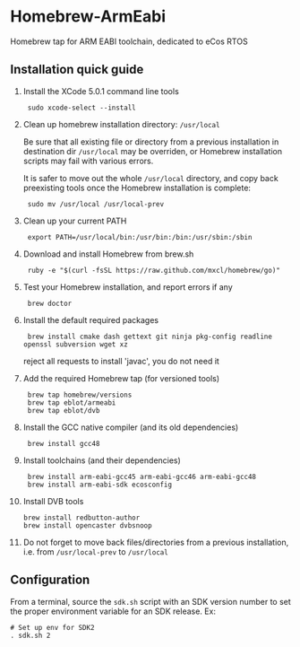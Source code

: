 Homebrew-ArmEabi
================

Homebrew tap for ARM EABI toolchain, dedicated to eCos RTOS

Installation quick guide
------------------------

1. Install the XCode 5.0.1 command line tools

        sudo xcode-select --install

2. Clean up homebrew installation directory: `/usr/local`

    Be sure that all existing file or directory from a previous installation
    in destination dir `/usr/local` may be overriden, or Homebrew installation scripts may fail with various errors.

    It is safer to move out the whole `/usr/local` directory, and copy back
    preexisting tools once the Homebrew installation is complete:

        sudo mv /usr/local /usr/local-prev

3. Clean up your current PATH

        export PATH=/usr/local/bin:/usr/bin:/bin:/usr/sbin:/sbin

4. Download and install Homebrew from brew.sh

        ruby -e "$(curl -fsSL https://raw.github.com/mxcl/homebrew/go)"

5. Test your Homebrew installation, and report errors if any

        brew doctor

6. Install the default required packages

        brew install cmake dash gettext git ninja pkg-config readline openssl subversion wget xz

    reject all requests to install 'javac', you do not need it

7. Add the required Homebrew tap (for versioned tools)

        brew tap homebrew/versions
        brew tap eblot/armeabi
        brew tap eblot/dvb

8. Install the GCC native compiler (and its old dependencies)

        brew install gcc48

9. Install toolchains (and their dependencies)

        brew install arm-eabi-gcc45 arm-eabi-gcc46 arm-eabi-gcc48
        brew install arm-eabi-sdk ecosconfig

10. Install DVB tools

        brew install redbutton-author
        brew install opencaster dvbsnoop

11. Do not forget to move back files/directories from a previous installation,
    i.e. from `/usr/local-prev` to `/usr/local`


Configuration
-------------

From a terminal, source the `sdk.sh` script with an SDK version number to
set the proper environment variable for an SDK release. Ex:

    # Set up env for SDK2
    . sdk.sh 2
